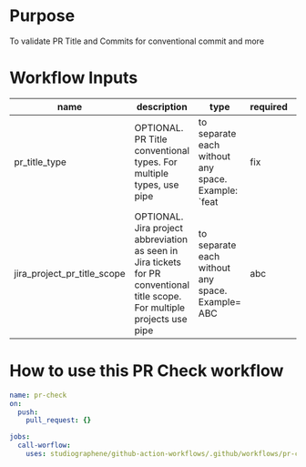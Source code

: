 # Purpose

To validate PR Title and Commits for conventional commit and more

# Workflow Inputs

| name                            | description                                                                | type   | required | default                                           |
| ------------------------------- | -------------------------------------------------------------------------- | ------ | -------- | ------------------------------------------------- |
| pr_title_type                   | OPTIONAL. PR Title conventional types. For multiple types, use pipe | to separate each without any space. Example: `feat|fix|hotfix` | false    | `feat|fix|test`      |
| jira_project_pr_title_scope     | OPTIONAL. Jira project abbreviation as seen in Jira tickets for PR conventional title scope. For multiple projects use pipe | to separate each without any space. Example= ABC|abc|12AB | false    |      |

# How to use this PR Check workflow

```yaml
name: pr-check
on:
  push:
    pull_request: {}

jobs:
  call-worflow:
    uses: studiographene/github-action-workflows/.github/workflows/pr-check.yml@master # if you want alternatively pin to tag version
```
